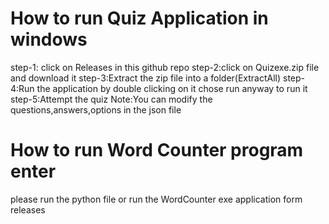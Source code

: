 # How to run Quiz Application in windows
step-1: click on Releases in this github repo
step-2:click on Quizexe.zip file and download it
step-3:Extract the zip file into a folder(ExtractAll)
step-4:Run the application by double clicking on it chose run anyway to run it
step-5:Attempt the quiz
Note:You can modify the questions,answers,options in the json file

# How to run Word Counter program enter 
please run the python file
or run the WordCounter exe application form releases
